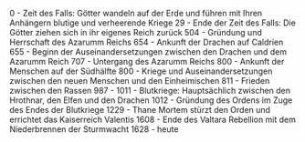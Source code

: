 
0 - Zeit des Falls: Götter wandeln auf der Erde und führen mit Ihren Anhängern blutige und verheerende Kriege
29 - Ende der Zeit des Falls: Die Götter ziehen sich in ihr eigenes Reich zurück
504 - Gründung und Herrschaft des Azarumm Reichs
654 - Ankunft der Drachen auf Caldrien
655 - Beginn der Auseinandersetzungen zwischen den Drachen und dem Azarumm Reich
707 - Untergang des Azarumm Reichs 
800 - Ankunft der Menschen auf der Südhälfte 
800 - Kriege und Auseinandersetzungen zwischen den neuen Menschen und den Einheimischen
811 - Frieden zwischen den Rassen
987 - 1011 - Blutkriege: Hauptsächlich zwischen den Hrothnar, den Elfen und den Drachen
1012 - Gründung des Ordens im Zuge des Endes der Blutkriege
1229 - Thane Mortem stürzt den Orden und errichtet das Kaiserreich Valentis
1608 - Ende des Valtara Rebellion mit dem Niederbrennen der Sturmwacht
1628 - heute